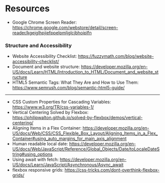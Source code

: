 # Resources
- Google Chrome Screen Reader: https://chrome.google.com/webstore/detail/screen-reader/kgejglhpjiefppelpmljglcjbhoiplfn

### Structure and Accessibility
- Website Accessibility Checklist: https://fuzzymath.com/blog/website-accessibility-checklist/
- Document and website structure: https://developer.mozilla.org/en-US/docs/Learn/HTML/Introduction_to_HTML/Document_and_website_structure
- HTML5 Semantic Tags: What They Are and How to Use Them: https://www.semrush.com/blog/semantic-html5-guide/

----
- CSS Custom Properties for Cascading Variables: https://www.w3.org/TR/css-variables-1/
- Vertical Centering Solved by Flexbox: https://philipwalton.github.io/solved-by-flexbox/demos/vertical-centering/
- Aligning Items in a Flex Container: https://developer.mozilla.org/en-US/docs/Web/CSS/CSS_Flexible_Box_Layout/Aligning_Items_in_a_Flex_Container#using_auto_margins_for_main_axis_alignment
- Human readable local date: https://developer.mozilla.org/en-US/docs/Web/JavaScript/Reference/Global_Objects/Date/toLocaleDateString#using_options
- Using await with fetch: https://developer.mozilla.org/en-US/docs/Learn/JavaScript/Asynchronous/Async_await
- flexbox responsive grids: https://css-tricks.com/dont-overthink-flexbox-grids/
